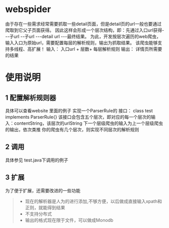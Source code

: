 webspider
=========

由于存在一些需求经常需要抓取一些detail页面，但是detail页的url一般也要通过爬取到它父子页面获得。
因此这样会形成一个层次结构，即：先通过入口url获得---子url --子url ---detail url ---最终结果。
为此，开发按层次遍历的web爬虫，输入入口为原始url，需要配置每层的解析规则，输出为抓取结果。
该爬虫能够支持多线程、高扩展！
输入： 入口url + 层数+ 每层解析规则
输出： 详情页所需要的结果



使用说明
====================
1  配置解析规则器
---------------------

具体可以查看website 里面的例子
实现一个ParserRule的 接口：  class test implements ParserRule{}
该接口会包含五个层次，即对应的每一个层次的输入：contentString，该层次的urlString
下一个层级爬虫的输入为上一个层级爬虫的输出，依次类推
你的爬虫有几个层次，则实现不同层次的解析规则

2  调用
----------------------

具体参见  test.java下调用的例子

3 扩展
-----------------------
为了便于扩展，还需要改进的一些功能

> * 现在的解析器是人为的进行添加,不够方便，以后做成直接输入xpath和正则，就能得到结果
> * 不支持分布式
> * 输出的格式现在限于文件，可以做成Monodb

